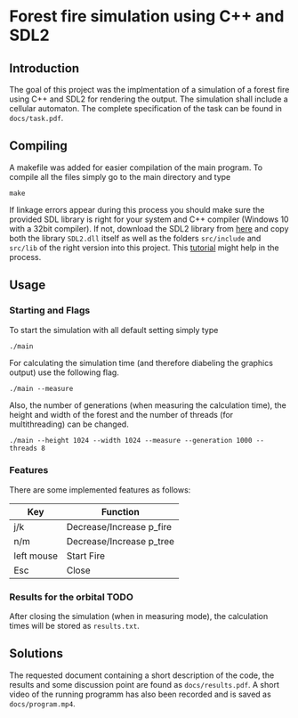 # Forest fire simulation using C++ and SDL2

## Introduction

The goal of this project was the implmentation of a simulation of a forest fire using C++ and SDL2 for rendering the output. The simulation shall include a cellular automaton. The complete specification of the task can be found in `docs/task.pdf`.

## Compiling

A makefile was added for easier compilation of the main program. To compile all the files simply go to the main directory and type
```console
make
```

If linkage errors appear during this process you should make sure the provided SDL library is right for your system and C++ compiler (Windows 10 with a 32bit compiler). If not, download the SDL2 library from [here](https://github.com/libsdl-org/SDL/releases/tag/release-2.28.4) and copy both the library `SDL2.dll` itself as well as the folders `src/include` and `src/lib` of the right version into this project. This [tutorial](https://www.youtube.com/watch?v=H08t6gD1Y1E&t=85s) might help in the process.

## Usage

### Starting and Flags

To start the simulation with all default setting simply type
```console
./main
```

For calculating the simulation time (and therefore diabeling the graphics output) use the following flag.
```console
./main --measure
```

Also, the number of generations (when measuring the calculation time), the height and width of the forest and the number of threads (for multithreading) can be changed.
```console
./main --height 1024 --width 1024 --measure --generation 1000 --threads 8
```

### Features

There are some implemented features as follows:

|Key   |Function   |
|---|---|
|j/k   |Decrease/Increase p_fire   |
|n/m   |Decrease/Increase p_tree   |
|left mouse   |Start Fire   |
|Esc   |Close   |

### Results for the orbital TODO

After closing the simulation (when in measuring mode), the calculation times will be stored as `results.txt`.

## Solutions

The requested document containing a short description of the code, the results and some discussion point are found as `docs/results.pdf`. A short video of the running programm has also been recorded and is saved as `docs/program.mp4`.
